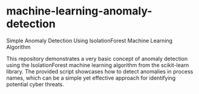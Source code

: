 # machine-learning-anomaly-detection
Simple Anomaly Detection Using IsolationForest Machine Learning Algorithm

This repository demonstrates a very basic concept of anomaly detection using the IsolationForest machine learning algorithm from the scikit-learn library. The provided script showcases how to detect anomalies in process names, which can be a simple yet effective approach for identifying potential cyber threats.


